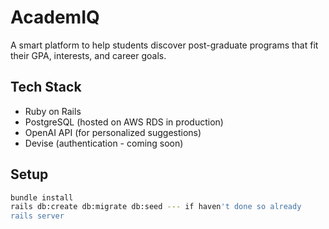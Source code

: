 # AcademIQ

A smart platform to help students discover post-graduate programs that fit their GPA, interests, and career goals.

## Tech Stack
- Ruby on Rails
- PostgreSQL (hosted on AWS RDS in production)
- OpenAI API (for personalized suggestions)
- Devise (authentication - coming soon)

## Setup
```bash
bundle install
rails db:create db:migrate db:seed --- if haven't done so already
rails server
